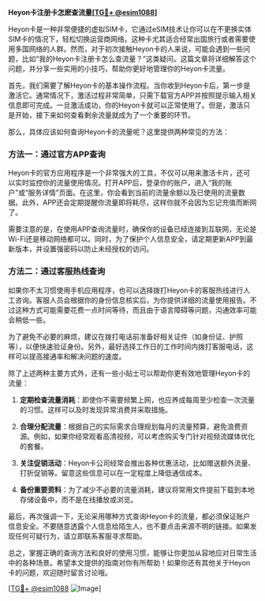 **Heyon卡注册卡怎麽查流量[[TG💪+ @esim1088](https://t.me/s/esim1088)]**

Heyon卡是一种非常便捷的虚拟SIM卡，它通过eSIM技术让你可以在不更换实体SIM卡的情况下，轻松切换运营商网络。这种卡尤其适合经常出国旅行或者需要使用多国网络的人群。然而，对于初次接触Heyon卡的人来说，可能会遇到一些问题，比如“我的Heyon卡注册卡怎么查流量？”这类疑问。这篇文章将详细解答这个问题，并分享一些实用的小技巧，帮助你更好地管理你的Heyon卡流量。

首先，我们需要了解Heyon卡的基本操作流程。当你收到Heyon卡后，第一步是激活它。通常情况下，激活过程非常简单，只需下载官方APP并按照提示输入相关信息即可完成。一旦激活成功，你的Heyon卡就可以正常使用了。但是，激活只是开始，接下来如何查看剩余流量就成为了一个重要的环节。

那么，具体应该如何查询Heyon卡的流量呢？这里提供两种常见的方法：

### 方法一：通过官方APP查询

Heyon卡的官方应用程序是一个非常强大的工具，不仅可以用来激活卡片，还可以实时监控你的流量使用情况。打开APP后，登录你的账户，进入“我的账户”或“服务详情”页面。在这里，你会看到当前的流量余额以及已使用的流量数据。此外，APP还会定期提醒你流量即将耗尽，这样你就不会因为忘记充值而断网了。

需要注意的是，在使用APP查询流量时，确保你的设备已经连接到互联网，无论是Wi-Fi还是移动网络都可以。同时，为了保护个人信息安全，请定期更新APP到最新版本，并设置强密码以防止未经授权的访问。

### 方法二：通过客服热线查询

如果你不太习惯使用手机应用程序，也可以选择拨打Heyon卡的客服热线进行人工咨询。客服人员会根据你的身份信息核实后，为你提供详细的流量使用报告。不过这种方式可能需要花费一点时间等待，而且由于语言障碍等问题，沟通效率可能会稍低一些。

为了避免不必要的麻烦，建议在拨打电话前准备好相关证件（如身份证、护照等），以便快速验证身份。另外，最好选择工作日的工作时间内拨打客服电话，这样可以提高接通率和解决问题的速度。

除了上述两种主要方式外，还有一些小贴士可以帮助你更有效地管理Heyon卡的流量：

1. **定期检查流量消耗**：即使你不需要频繁上网，也应养成每周至少检查一次流量的习惯。这样可以及时发现异常消费并采取措施。

2. **合理分配流量**：根据自己的实际需求合理规划每月的流量预算，避免浪费资源。例如，如果你经常观看高清视频，可以考虑购买专门针对视频流媒体优化的套餐。

3. **关注促销活动**：Heyon卡公司经常会推出各种优惠活动，比如赠送额外流量、打折促销等。留意这些信息可以在一定程度上降低通信成本。

4. **备份重要资料**：为了减少不必要的流量消耗，建议将常用文件提前下载到本地存储设备中，而不是在线播放或浏览。

最后，再次强调一下，无论采用哪种方式查询Heyon卡的流量，都必须保证账户信息安全。不要随意透露个人信息给陌生人，也不要点击来源不明的链接。如果发现任何可疑行为，请立即联系客服寻求帮助。

总之，掌握正确的查询方法和良好的使用习惯，能够让你更加从容地应对日常生活中的各种场景。希望本文提供的指南对你有所帮助！如果你还有其他关于Heyon卡的问题，欢迎随时留言讨论哦。

[[TG💪+ @esim1088](https://t.me/s/esim1088) ![Image](https://i.postimg.cc/4NQfJmqS/Snipaste-2025-05-13-00-14-12.png)]